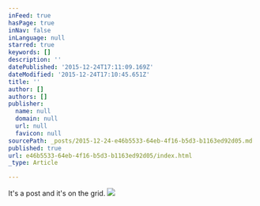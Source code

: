 ```yaml
---
inFeed: true
hasPage: true
inNav: false
inLanguage: null
starred: true
keywords: []
description: ''
datePublished: '2015-12-24T17:11:09.169Z'
dateModified: '2015-12-24T17:10:45.651Z'
title: ''
author: []
authors: []
publisher:
  name: null
  domain: null
  url: null
  favicon: null
sourcePath: _posts/2015-12-24-e46b5533-64eb-4f16-b5d3-b1163ed92d05.md
published: true
url: e46b5533-64eb-4f16-b5d3-b1163ed92d05/index.html
_type: Article

---
```

It's a post and it's on the grid.
![](https://the-grid-user-content.s3-us-west-2.amazonaws.com/de7d5077-179f-45e8-9ce2-704c2375100e.png)